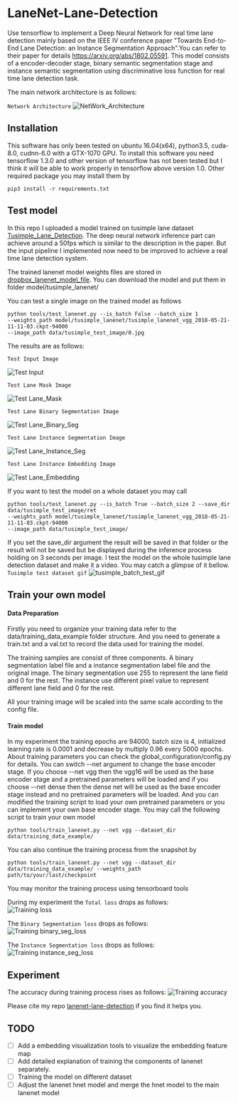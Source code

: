 # LaneNet-Lane-Detection
Use tensorflow to implement a Deep Neural Network for real time lane detection mainly based on the IEEE IV conference 
paper "Towards End-to-End Lane Detection: an Instance Segmentation Approach".You can refer to their paper for details 
https://arxiv.org/abs/1802.05591. This model consists of a encoder-decoder stage, binary semantic segmentation stage 
and instance semantic segmentation using discriminative loss function for real time lane detection task.

The main network architecture is as follows:

`Network Architecture`
![NetWork_Architecture](https://github.com/TJCVRS/lanenet-lane-detection/blob/master/data/source_image/network_architecture.png)

## Installation
This software has only been tested on ubuntu 16.04(x64), python3.5, cuda-8.0, cudnn-6.0 with a GTX-1070 GPU. 
To install this software you need tensorflow 1.3.0 and other version of tensorflow has not been tested but I think 
it will be able to work properly in tensorflow above version 1.0. Other required package you may install them by

```
pip3 install -r requirements.txt
```

## Test model
In this repo I uploaded a model trained on tusimple lane dataset [Tusimple_Lane_Detection](http://benchmark.tusimple.ai/#/).
The deep neural network inference part can achieve around a 50fps which is similar to the description in the paper. But
the input pipeline I implemented now need to be improved to achieve a real time lane detection system.

The trained lanenet model weights files are stored in 
[dropbox_lanenet_model_file](https://www.dropbox.com/sh/2ptlvq4u1qzs46n/AAAwKhXEHkxew8HJMGXWciyda?dl=0). You can 
download the model and put them in folder model/tusimple_lanenet/

You can test a single image on the trained model as follows

```
python tools/test_lanenet.py --is_batch False --batch_size 1 
--weights_path model/tusimple_lanenet/tusimple_lanenet_vgg_2018-05-21-11-11-03.ckpt-94000 
--image_path data/tusimple_test_image/0.jpg
```
The results are as follows:

`Test Input Image`

![Test Input](https://github.com/TJCVRS/lanenet-lane-detection/blob/master/data/tusimple_test_image/0.jpg)

`Test Lane Mask Image`

![Test Lane_Mask](https://github.com/TJCVRS/lanenet-lane-detection/blob/master/data/source_image/lanenet_mask_result.png)

`Test Lane Binary Segmentation Image`

![Test Lane_Binary_Seg](https://github.com/TJCVRS/lanenet-lane-detection/blob/master/data/source_image/lanenet_binary_seg.png)

`Test Lane Instance Segmentation Image`

![Test Lane_Instance_Seg](https://github.com/TJCVRS/lanenet-lane-detection/blob/master/data/source_image/lanenet_instance_seg.png)

`Test Lane Instance Embedding Image`

![Test Lane_Embedding](https://github.com/TJCVRS/lanenet-lane-detection/blob/master/data/source_image/lanenet_embedding.png)

If you want to test the model on a whole dataset you may call
```
python tools/test_lanenet.py --is_batch True --batch_size 2 --save_dir data/tusimple_test_image/ret 
--weights_path model/tusimple_lanenet/tusimple_lanenet_vgg_2018-05-21-11-11-03.ckpt-94000 
--image_path data/tusimple_test_image/
```
If you set the save_dir argument the result will be saved in that folder or the result will not be saved but be 
displayed during the inference process holding on 3 seconds per image. I test the model on the whole tusimple lane 
detection dataset and make it a video. You may catch a glimpse of it bellow.
`Tusimple test dataset gif`
![tusimple_batch_test_gif](https://github.com/TJCVRS/lanenet-lane-detection/blob/master/data/source_image/lanenet_batch_test.gif)

## Train your own model
#### Data Preparation
Firstly you need to organize your training data refer to the data/training_data_example folder structure. And you need 
to generate a train.txt and a val.txt to record the data used for training the model. 

The training samples are consist of three components. A binary segmentation label file and a instance segmentation label
file and the original image. The binary segmentation use 255 to represent the lane field and 0 for the rest. The 
instance use different pixel value to represent different lane field and 0 for the rest.

All your training image will be scaled into the same scale according to the config file.

#### Train model
In my experiment the training epochs are 94000, batch size is 4, initialized learning rate is 0.0001 and decrease by 
multiply 0.96 every 5000 epochs. About training parameters you can check the global_configuration/config.py for details. 
You can switch --net argument to change the base encoder stage. If you choose --net vgg then the vgg16 will be used as 
the base encoder stage and a pretrained parameters will be loaded and if you choose --net dense then the dense net will 
be used as the base encoder stage instead and no pretrained parameters will be loaded. And you can modified the training 
script to load your own pretrained parameters or you can implement your own base encoder stage. 
You may call the following script to train your own model

```
python tools/train_lanenet.py --net vgg --dataset_dir data/training_data_example/
```
You can also continue the training process from the snapshot by
```
python tools/train_lanenet.py --net vgg --dataset_dir data/training_data_example/ --weights_path path/to/your/last/checkpoint
```

You may monitor the training process using tensorboard tools

During my experiment the `Total loss` drops as follows:  
![Training loss](https://github.com/TJCVRS/lanenet-lane-detection/blob/master/data/source_image/total_loss.png)

The `Binary Segmentation loss` drops as follows:  
![Training binary_seg_loss](https://github.com/TJCVRS/lanenet-lane-detection/blob/master/data/source_image/binary_seg_loss.png)

The `Instance Segmentation loss` drops as follows:  
![Training instance_seg_loss](https://github.com/TJCVRS/lanenet-lane-detection/blob/master/data/source_image/instance_seg_loss.png)

## Experiment
The accuracy during training process rises as follows: 
![Training accuracy](https://github.com/TJCVRS/lanenet-lane-detection/blob/master/data/source_image/accuracy.png)

Please cite my repo [lanenet-lane-detection](https://github.com/MaybeShewill-CV/lanenet-lane-detection) if you find it helps you.

## TODO
- [ ] Add a embedding visualization tools to visualize the embedding feature map
- [ ] Add detailed explanation of training the components of lanenet separately.
- [ ] Training the model on different dataset
- [ ] Adjust the lanenet hnet model and merge the hnet model to the main lanenet model
